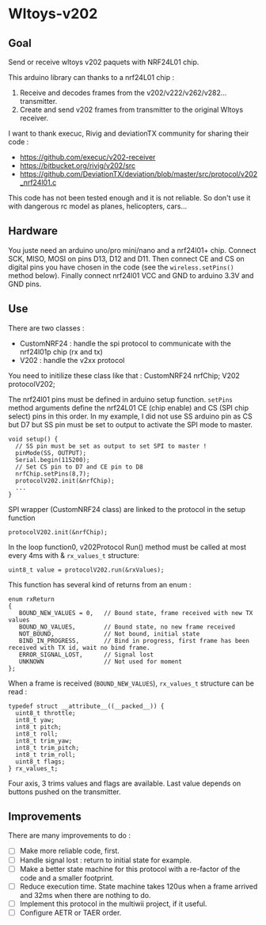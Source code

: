 # Wltoys-v202
## Goal
Send or receive wltoys v202 paquets with NRF24L01 chip.

This arduino library can thanks to a nrf24L01 chip :
1. Receive and decodes frames from the v202/v222/v262/v282... transmitter.
1. Create and send v202 frames from transmitter to the original Wltoys receiver.

I want to thank execuc, Rivig and deviationTX community for sharing their code :
* https://github.com/execuc/v202-receiver
* https://bitbucket.org/rivig/v202/src
* https://github.com/DeviationTX/deviation/blob/master/src/protocol/v202_nrf24l01.c

This code has not been tested enough and it is not reliable. So don't use it with dangerous rc model as planes, helicopters, cars...

## Hardware
You juste need an arduino uno/pro mini/nano and a nrf24l01+ chip. Connect SCK, MISO, MOSI on pins D13, D12 and D11. Then connect CE and CS on digital pins you have chosen in the code (see the `wireless.setPins()` method below). Finally connect nrf24l01 VCC and GND to arduino 3.3V and GND pins.

## Use
There are two classes : 

 * CustomNRF24 :    handle the spi protocol to communicate with the nrf24l01p chip (rx and tx)
 * V202 :           handle the v2xx protocol
	
You need to initilize these class like that :
    CustomNRF24 nrfChip;
    V202        protocolV202;

The nrf24l01 pins must be defined in arduino setup function. `setPins` method arguments define the nrf24L01 CE (chip enable) and CS (SPI chip select) pins in this order. In my example, I did not use SS arduino pin as CS but D7 but SS pin must be set to output to activate the SPI mode to master.

    void setup() {
      // SS pin must be set as output to set SPI to master !
      pinMode(SS, OUTPUT);
      Serial.begin(115200);
      // Set CS pin to D7 and CE pin to D8
      nrfChip.setPins(8,7);
      protocolV202.init(&nrfChip);
      ...
    }
	
SPI wrapper (CustomNRF24 class) are linked to the protocol in the setup function

    protocolV202.init(&nrfChip);

In the loop function0, v202Protocol Run() method must be called at most every 4ms with & `rx_values_t` structure:

    uint8_t value = protocolV202.run(&rxValues); 
	
This function has several kind of returns from an enum :

    enum rxReturn
    {
       BOUND_NEW_VALUES = 0,   // Bound state, frame received with new TX values
       BOUND_NO_VALUES,        // Bound state, no new frame received
       NOT_BOUND,              // Not bound, initial state
       BIND_IN_PROGRESS,       // Bind in progress, first frame has been received with TX id, wait no bind frame.
       ERROR_SIGNAL_LOST,      // Signal lost
       UNKNOWN                 // Not used for moment
    };
	
When a frame is received (`BOUND_NEW_VALUES`), `rx_values_t` structure can be read :

    typedef struct __attribute__((__packed__)) {
      uint8_t throttle;
      int8_t yaw;
      int8_t pitch;
      int8_t roll;
      int8_t trim_yaw;
      int8_t trim_pitch;
      int8_t trim_roll;
      uint8_t flags;
    } rx_values_t;

Four axis, 3 trims values and flags are available. Last value depends on buttons pushed on the transmitter.
	
## Improvements 
There are many improvements to do :
- [ ] Make more reliable code, first.
- [ ] Handle signal lost : return to initial state for example.
- [ ] Make a better state machine for this protocol with a re-factor of the code and a smaller footprint.
- [ ] Reduce execution time. State machine takes 120us when a frame arrived and 32ms when there are nothing to do.
- [ ] Implement this protocol in the multiwii project, if it useful.
- [ ] Configure AETR or TAER order.
